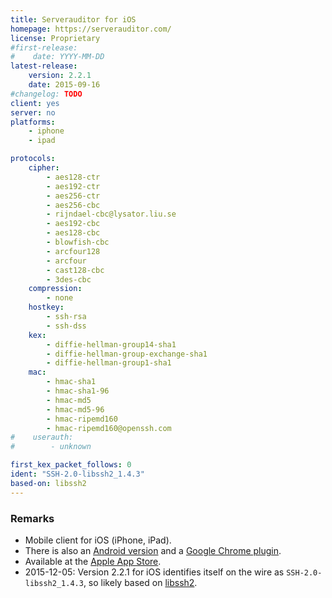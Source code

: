 ```yaml
---
title: Serverauditor for iOS
homepage: https://serverauditor.com/
license: Proprietary
#first-release:
#    date: YYYY-MM-DD
latest-release:
    version: 2.2.1
    date: 2015-09-16
#changelog: TODO
client: yes
server: no
platforms:
    - iphone
    - ipad

protocols:
    cipher:
        - aes128-ctr
        - aes192-ctr
        - aes256-ctr
        - aes256-cbc
        - rijndael-cbc@lysator.liu.se
        - aes192-cbc
        - aes128-cbc
        - blowfish-cbc
        - arcfour128
        - arcfour
        - cast128-cbc
        - 3des-cbc
    compression:
        - none
    hostkey:
        - ssh-rsa
        - ssh-dss
    kex:
        - diffie-hellman-group14-sha1
        - diffie-hellman-group-exchange-sha1
        - diffie-hellman-group1-sha1
    mac:
        - hmac-sha1
        - hmac-sha1-96
        - hmac-md5
        - hmac-md5-96
        - hmac-ripemd160
        - hmac-ripemd160@openssh.com
#    userauth:
#        - unknown

first_kex_packet_follows: 0
ident: "SSH-2.0-libssh2_1.4.3"
based-on: libssh2
---
```

### Remarks

* Mobile client for iOS (iPhone, iPad).
* There is also an [Android version](/impls/serverauditor-android.html)
  and a [Google Chrome plugin](/impls/serverauditor-chrome.html).
* Available at the
  [Apple App Store](https://itunes.apple.com/us/app/id549039908).
* 2015-12-05: Version 2.2.1 for iOS identifies itself on the wire as `SSH-2.0-libssh2_1.4.3`, so likely based on [libssh2](/impls/libssh2.html).
